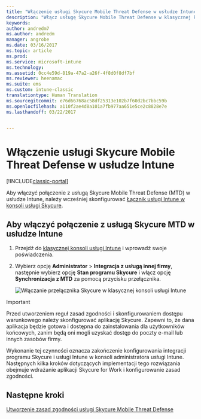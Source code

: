 ```yaml
---
title: "Włączenie usługi Skycure Mobile Threat Defense w usłudze Intune | Dokumentacja firmy Microsoft"
description: "Włącz usługę Skycure Mobile Threat Defense w klasycznej konsoli usługi Intune."
keywords: 
author: andredm7
ms.author: andredm
manager: angrobe
ms.date: 03/16/2017
ms.topic: article
ms.prod: 
ms.service: microsoft-intune
ms.technology: 
ms.assetid: 0cc4e59d-819a-47a2-a26f-4f8d0f8df7bf
ms.reviewer: heenamac
ms.suite: ems
ms.custom: intune-classic
translationtype: Human Translation
ms.sourcegitcommit: e76d66768ac58df25313e102b7f60d2bc7bbc59b
ms.openlocfilehash: a110f2ae4d8a101a7fb977aa651e5ce2c8828e7e
ms.lasthandoff: 03/22/2017


---
```


# <a name="enable-skycure-mobile-threat-defense-in-intune"></a>Włączenie usługi Skycure Mobile Threat Defense w usłudze Intune

[!INCLUDE[classic-portal](../includes/classic-portal.md)]

Aby włączyć połączenie z usługą Skycure Mobile Threat Defense (MTD) w usłudze Intune, należy wcześniej skonfigurować [Łącznik usługi Intune w konsoli usługi Skycure](https://docs.microsoft.com/intune/deploy-use/setup-the-skycure-integration-with-Intune).

## <a name="to-enable-the-skycure-mtd-connection-in-intune"></a>Aby włączyć połączenie z usługą Skycure MTD w usłudze Intune

1.  Przejdź do [klasycznej konsoli usługi Intune](https://manage.microsoft.com/) i wprowadź swoje poświadczenia.

2.  Wybierz opcję **Administrator** &gt; **Integracja z usługą innej firmy**, następnie wybierz opcję **Stan programu Skycure** i włącz opcję **Synchronizacja z MTD** za pomocą przycisku przełącznika.

    ![Włączanie przełącznika Skycure w klasycznej konsoli usługi Intune](../media/mtp/enable-skycure-1.png)

> [!IMPORTANT] 
> Przed utworzeniem reguł zasad zgodności i skonfigurowaniem dostępu warunkowego należy skonfigurować aplikację Skycure. Zapewni to, że dana aplikacja będzie gotowa i dostępna do zainstalowania dla użytkowników końcowych, zanim będą oni mogli uzyskać dostęp do poczty e-mail lub innych zasobów firmy.

Wykonanie tej czynności oznacza zakończenie konfigurowania integracji programu Skycure i usługi Intune w konsoli administratora usługi Intune. Następnych kilka kroków dotyczących implementacji tego rozwiązania obejmuje wdrażanie aplikacji Skycure for Work i konfigurowanie zasad zgodności.

## <a name="next-steps"></a>Następne kroki

[Utworzenie zasad zgodności usługi Skycure Mobile Threat Defense](https://docs.microsoft.com/intune/deploy-use/create-skycure-mobile-threat-defense-compliance-policy)

